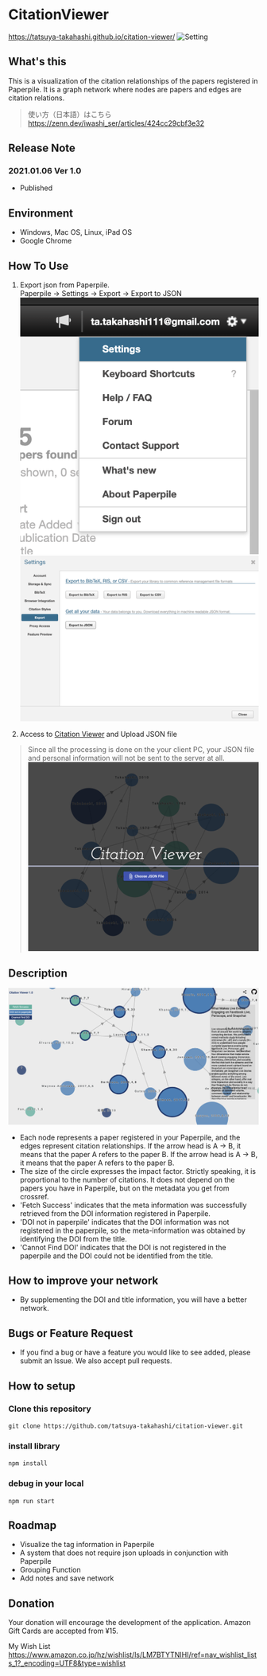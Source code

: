 # CitationViewer
https://tatsuya-takahashi.github.io/citation-viewer/
![Setting](./src/assets/cv.gif)

## What's this
This is a visualization of the citation relationships of the papers registered in Paperpile.
It is a graph network where nodes are papers and edges are citation relations.

> 使い方（日本語）はこちら
> https://zenn.dev/iwashi_ser/articles/424cc29cbf3e32

## Release Note
### 2021.01.06 Ver 1.0
- Published

## Environment
- Windows, Mac OS, Linux, iPad OS
- Google Chrome

## How To Use
1. Export json from Paperpile.  
Paperpile -> Settings -> Export -> Export to JSON
![Setting](./src/assets/readme_1.png)
![Setting](./src/assets/readme_2.png)

2. Access to [Citation Viewer](https://tatsuya-takahashi.github.io/citation-viewer/) and Upload JSON file
> Since all the processing is done on the your client PC, your JSON file and personal information will not be sent to the server at all.
![Setting](./src/assets/eyeshot.png)


## Description
![Setting](./src/assets/readme_3.png)
- Each node represents a paper registered in your Paperpile, and the edges represent citation relationships. If the arrow head is A -> B, it means that the paper A refers to the paper B. If the arrow head is A -> B, it means that the paper A refers to the paper B.
- The size of the circle expresses the impact factor. Strictly speaking, it is proportional to the number of citations. It does not depend on the papers you have in Paperpile, but on the metadata you get from crossref.
- 'Fetch Success' indicates that the meta information was successfully retrieved from the DOI information registered in Paperpile.
- 'DOI not in paperpile' indicates that the DOI information was not registered in the paperpile, so the meta-information was obtained by identifying the DOI from the title.
- 'Cannot Find DOI' indicates that the DOI is not registered in the paperpile and the DOI could not be identified from the title.

## How to improve your network
- By supplementing the DOI and title information, you will have a better network.

## Bugs or Feature Request
- If you find a bug or have a feature you would like to see added, please submit an Issue. We also accept pull requests.

## How to setup
### Clone this repository
```
git clone https://github.com/tatsuya-takahashi/citation-viewer.git
```

### install library
```
npm install
```

### debug in your local
```
npm run start
```

## Roadmap
- Visualize the tag information in Paperpile
- A system that does not require json uploads in conjunction with Paperpile
- Grouping Function
- Add notes and save network

## Donation
Your donation will encourage the development of the application.
Amazon Gift Cards are accepted from ¥15.  

My Wish List  
https://www.amazon.co.jp/hz/wishlist/ls/LM7BTYTNIHI/ref=nav_wishlist_lists_1?_encoding=UTF8&type=wishlist